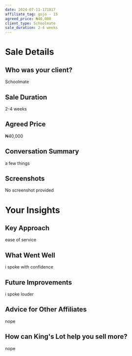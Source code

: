 ```yaml
---
date: 2024-07-11-171817
affiliate_tag: gojo - 15
agreed_price: ₦40,000
client_type: Schoolmate
sale_duration: 2-4 weeks
---
```


# Sale Details

## Who was your client?
Schoolmate

## Sale Duration
2-4 weeks

## Agreed Price
₦40,000

## Conversation Summary
a few things

## Screenshots
No screenshot provided

# Your Insights

## Key Approach
ease of service

## What Went Well
i spoke with confidence

## Future Improvements
i spoke louder

## Advice for Other Affiliates
nope

## How can King's Lot help you sell more?
nope
